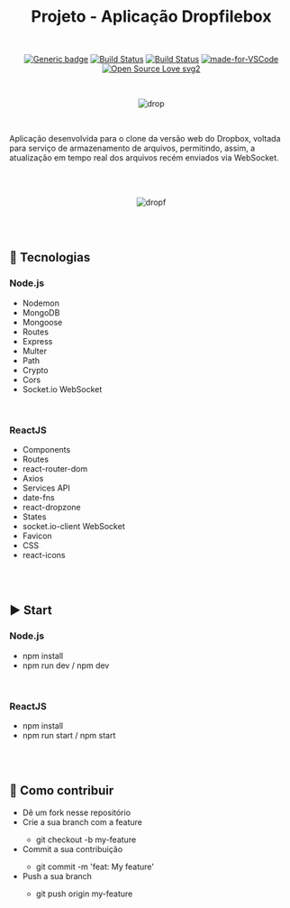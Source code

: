 <div align="center"> 

# Projeto - Aplicação Dropfilebox

</div>

<br>

<div align="center">

[![Generic badge](https://img.shields.io/badge/Made%20by-Renan%20Borba-purple.svg)](https://shields.io/) [![Build Status](https://img.shields.io/github/stars/RenanBorba/dropfilebox.svg)](https://github.com/RenanBorba/dropfilebox) [![Build Status](https://img.shields.io/github/forks/RenanBorba/dropfilebox.svg)](https://github.com/RenanBorba/dropfilebox) [![made-for-VSCode](https://img.shields.io/badge/Made%20for-VSCode-1f425f.svg)](https://code.visualstudio.com/) [![Open Source Love svg2](https://badges.frapsoft.com/os/v2/open-source.svg?v=103)](https://github.com/ellerbrock/open-source-badges/)

<br>

![drop](https://user-images.githubusercontent.com/48495838/85909084-7dddaa80-b7ee-11ea-85c2-ea161254e469.png)

</div>

<br>

Aplicação desenvolvida para o clone da versão web do Dropbox, voltada para serviço de armazenamento de arquivos, permitindo, assim, a atualização em tempo real dos arquivos recém enviados via WebSocket.

<br><br>

<div align="center">

![dropf](https://user-images.githubusercontent.com/48495838/85319590-219a2400-b498-11ea-9f1f-072e5460e099.png)

</div>

<br><br>

## :rocket: Tecnologias
### Node.js
<ul>
  <li>Nodemon</li>
  <li>MongoDB</li>
  <li>Mongoose</li>
  <li>Routes</li>
  <li>Express</li>
  <li>Multer</li>
  <li>Path</li>
  <li>Crypto</li>
  <li>Cors</li>
  <li>Socket.io WebSocket</li>
</ul>

<br>

### ReactJS
<ul>
  <li>Components</li>
  <li>Routes</li>
  <li>react-router-dom</li>
  <li>Axios</li>
  <li>Services API</li>
  <li>date-fns</li>
  <li>react-dropzone</li>
  <li>States</li>
  <li>socket.io-client WebSocket</li>
  <li>Favicon</li>
  <li>CSS</li>
  <li>react-icons</li>
</ul>

<br><br>

## :arrow_forward: Start
### Node.js
<ul>
  <li>npm install</li>
  <li>npm run dev / npm dev</li>
</ul>

<br>

### ReactJS
<ul>
  <li>npm install</li>
  <li>npm run start / npm start</li>
</ul>

<br><br>

## :punch: Como contribuir
<ul>
  <li>Dê um fork nesse repositório</li>
  <li>Crie a sua branch com a feature</li>
    <ul>
      <li>git checkout -b my-feature</li>
    </ul>
  <li>Commit a sua contribuição</li>
    <ul>
      <li>git commit -m 'feat: My feature'</li>
    </ul>
  <li>Push a sua branch</li>
    <ul>
      <li>git push origin my-feature</li>
    </ul>
</ul>
